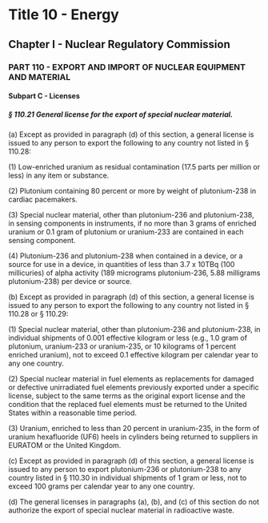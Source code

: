 
# Title 10 - Energy
## Chapter I - Nuclear Regulatory Commission
### PART 110 - EXPORT AND IMPORT OF NUCLEAR EQUIPMENT AND MATERIAL
#### Subpart C - Licenses
##### § 110.21 General license for the export of special nuclear material.

(a) Except as provided in paragraph (d) of this section, a general license is issued to any person to export the following to any country not listed in § 110.28:

(1) Low-enriched uranium as residual contamination (17.5 parts per million or less) in any item or substance.

(2) Plutonium containing 80 percent or more by weight of plutonium-238 in cardiac pacemakers.

(3) Special nuclear material, other than plutonium-236 and plutonium-238, in sensing components in instruments, if no more than 3 grams of enriched uranium or 0.1 gram of plutonium or uranium-233 are contained in each sensing component.

(4) Plutonium-236 and plutonium-238 when contained in a device, or a source for use in a device, in quantities of less than 3.7 x 10TBq (100 millicuries) of alpha activity (189 micrograms plutonium-236, 5.88 milligrams plutonium-238) per device or source.

(b) Except as provided in paragraph (d) of this section, a general license is issued to any person to export the following to any country not listed in § 110.28 or § 110.29:

(1) Special nuclear material, other than plutonium-236 and plutonium-238, in individual shipments of 0.001 effective kilogram or less (e.g., 1.0 gram of plutonium, uranium-233 or uranium-235, or 10 kilograms of 1 percent enriched uranium), not to exceed 0.1 effective kilogram per calendar year to any one country.

(2) Special nuclear material in fuel elements as replacements for damaged or defective unirradiated fuel elements previously exported under a specific license, subject to the same terms as the original export license and the condition that the replaced fuel elements must be returned to the United States within a reasonable time period.

(3) Uranium, enriched to less than 20 percent in uranium-235, in the form of uranium hexafluoride (UF6) heels in cylinders being returned to suppliers in EURATOM or the United Kingdom.

(c) Except as provided in paragraph (d) of this section, a general license is issued to any person to export plutonium-236 or plutonium-238 to any country listed in § 110.30 in individual shipments of 1 gram or less, not to exceed 100 grams per calendar year to any one country.

(d) The general licenses in paragraphs (a), (b), and (c) of this section do not authorize the export of special nuclear material in radioactive waste.
